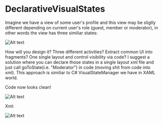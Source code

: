 DeclarativeVisualStates
=======================

Imagine we have a view of some user's profile and this view may be sligtly different depending on current user's role (guest, member or moderator), in other words the view has three similiar states:

![Alt text](http://habrastorage.org/files/c1b/99f/e6c/c1b99fe6c83244768637b0323c5b252b.png)

How will you design it? Three different activities? Extract common UI into fragments? One single layout and control visibility via code? I suggest a solution where you can declare those states in a single layout xml file and just call goToState(i.e. "Moderator") in code (moving shit from code into xml). This approach is similiar to C# VisualStateManager we have in XAML world.

Code now looks clean!

![Alt text](http://habrastorage.org/files/882/d0a/dc1/882d0adc184f4d45997476d1c22650ca.png)

Xml:

![Alt text](http://habrastorage.org/files/1a3/e9a/ab0/1a3e9aab0f804e03bfe6e8186dd3e7e5.png)
